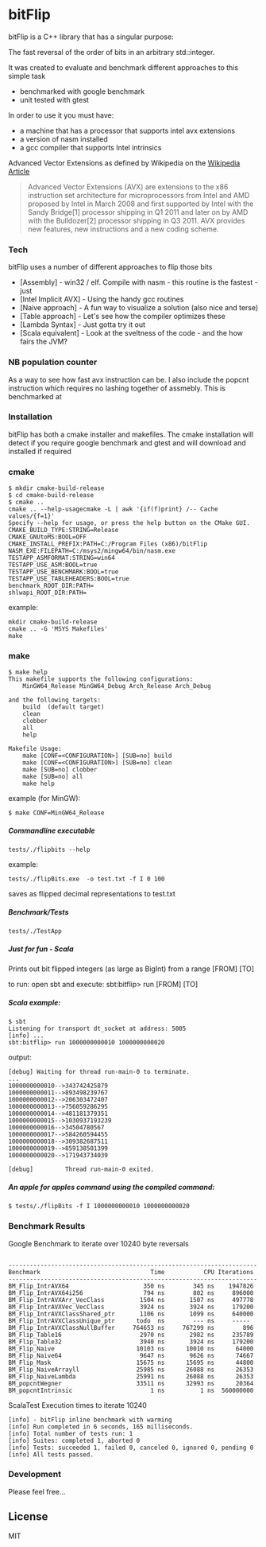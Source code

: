 # bitFlip

bitFlip is a C++ library that has a singular purpose:

The fast reversal of the order of bits in an arbitrary std::integer.

It was created to evaluate and benchmark different approaches to this simple task

+ benchmarked with google benchmark
+ unit tested with gtest

In order to use it you must have:

  - a machine that has a processor that supports intel avx extensions
  - a version of nasm installed
  - a gcc compiler that supports Intel intrinsics

Advanced Vector Extensions as defined by Wikipedia on the [Wikipedia Article][wiki]

> Advanced Vector Extensions (AVX) are extensions to the x86 instruction set architecture for microprocessors from Intel and AMD proposed by Intel in March 2008 and first supported by Intel with the Sandy Bridge[1] processor shipping in Q1 2011 and later on by AMD with the Bulldozer[2] processor shipping in Q3 2011. AVX provides new features, new instructions and a new coding scheme.


### Tech

bitFlip uses a number of different approaches to flip those bits

* [Assembly] - win32 / elf. Compile with nasm - this routine is the fastest - just
* [Intel Implicit AVX] - Using the handy gcc routines
* [Naive approach] - A fun way to visualize a solution (also nice and terse)
* [Table approach] - Let's see how the compiler optimizes these
* [Lambda Syntax] - Just gotta try it out
* [Scala equivalent] - Look at the sveltness of the code - and the how fairs the JVM?

### NB population counter
As a way to see how fast avx instruction can be. I also include the popcnt instruction which requires no lashing together of assmebly.
This is benchmarked at

### Installation

bitFlip has both a cmake installer and makefiles.
The cmake installation will detect if you require google benchmark and gtest and will download and installed if required

### cmake
```
$ mkdir cmake-build-release
$ cd cmake-build-release
$ cmake ..
cmake .. --help-usagecmake -L | awk '{if(f)print} /-- Cache values/{f=1}'
Specify --help for usage, or press the help button on the CMake GUI.
CMAKE_BUILD_TYPE:STRING=Release
CMAKE_GNUtoMS:BOOL=OFF
CMAKE_INSTALL_PREFIX:PATH=C:/Program Files (x86)/bitFlip
NASM_EXE:FILEPATH=C:/msys2/mingw64/bin/nasm.exe
TESTAPP_ASMFORMAT:STRING=win64
TESTAPP_USE_ASM:BOOL=true
TESTAPP_USE_BENCHMARK:BOOL=true
TESTAPP_USE_TABLEHEADERS:BOOL=true
benchmark_ROOT_DIR:PATH=
shlwapi_ROOT_DIR:PATH=

```

example:
```
mkdir cmake-build-release
cmake .. -G 'MSYS Makefiles'
make
```

### make
```
$ make help
This makefile supports the following configurations:
    MinGW64_Release MinGW64_Debug Arch_Release Arch_Debug

and the following targets:
    build  (default target)
    clean
    clobber
    all
    help

Makefile Usage:
    make [CONF=<CONFIGURATION>] [SUB=no] build
    make [CONF=<CONFIGURATION>] [SUB=no] clean
    make [SUB=no] clobber
    make [SUB=no] all
    make help
```

example (for MinGW):
```
$ make CONF=MinGW64_Release
```

##### Commandline executable

```
tests/./flipbits --help
```
example:

```
tests/./flipBits.exe  -o test.txt -f I 0 100
```

saves as flipped decimal representations to test.txt

##### Benchmark/Tests

```
tests/./TestApp

```

##### Just for fun - Scala
Prints out bit flipped integers (as large as BigInt) from a range [FROM] [TO]

to run:
open sbt and execute:
sbt:bitflip> run [FROM] [TO]

##### Scala example:

```
$ sbt
Listening for transport dt_socket at address: 5005
[info] ...
sbt:bitflip> run 1000000000010 1000000000020

```

output:

```
[debug] Waiting for thread run-main-0 to terminate.
...
1000000000010-->343742425879
1000000000011-->893498239767
1000000000012-->206303472407
1000000000013-->756059286295
1000000000014-->481181379351
1000000000015-->1030937193239
1000000000016-->34504780567
1000000000017-->584260594455
1000000000018-->309382687511
1000000000019-->859138501399
1000000000020-->171943734039

[debug]         Thread run-main-0 exited.

```

##### An apple for apples command using the compiled command:

```
$ tests/./flipBits -f I 1000000000010 1000000000020

```

### Benchmark Results

Google Benchmark to iterate over 10240 byte reversals


```

----------------------------------------------------------------------
Benchmark                               Time           CPU Iterations
----------------------------------------------------------------------
BM_Flip_IntrAVX64                     350 ns        345 ns    1947826
BM_Flip_IntrAVX64i256                 794 ns        802 ns     896000
BM_Flip_IntrAVXArr_VecClass          1504 ns       1507 ns     497778
BM_Flip_IntrAVXVec_VecClass          3924 ns       3924 ns     179200
BM_Flip_IntrAVXClassShared_ptr       1106 ns       1099 ns     640000
BM_Flip_IntrAVXClassUnique_ptr      todo  ns        --- ns     -----
BM_Flip_IntrAVXClassNullBuffer     764653 ns     767299 ns        896
BM_Flip_Table16                      2970 ns       2982 ns     235789
BM_Flip_Table32                      3940 ns       3924 ns     179200
BM_Flip_Naive                       10103 ns      10010 ns      64000
BM_Flip_Naive64                      9647 ns       9626 ns      74667
BM_Flip_Mask                        15675 ns      15695 ns      44800
BM_Flip_NaiveArrayll                25985 ns      26088 ns      26353
BM_Flip_NaiveLambda                 25991 ns      26088 ns      26353
BM_popcntWegner                     33511 ns      32993 ns      20364
BM_popcntIntrinsic                      1 ns          1 ns  560000000

```

ScalaTest Execution times to iterate 10240

```
[info] - bitFlip inline benchmark with warming
[info] Run completed in 6 seconds, 165 milliseconds.
[info] Total number of tests run: 1
[info] Suites: completed 1, aborted 0
[info] Tests: succeeded 1, failed 0, canceled 0, ignored 0, pending 0
[info] All tests passed.

```

### Development

Please feel free...

License
----

MIT


[//]: # (These are reference links used in the body of this note and get stripped out when the markdown processor does its job. There is no need to format nicely because it shouldn't be seen. Thanks SO - http://stackoverflow.com/questions/4823468/store-comments-in-markdown-syntax)


   [wiki]: <https://en.wikipedia.org/wiki/Advanced_Vector_Extensions>


